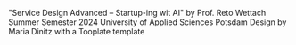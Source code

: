 "Service Design Advanced – Startup-ing wit AI" by Prof. Reto Wettach
Summer Semester 2024
University of Applied Sciences Potsdam
Design by Maria Dinitz with a Tooplate template
